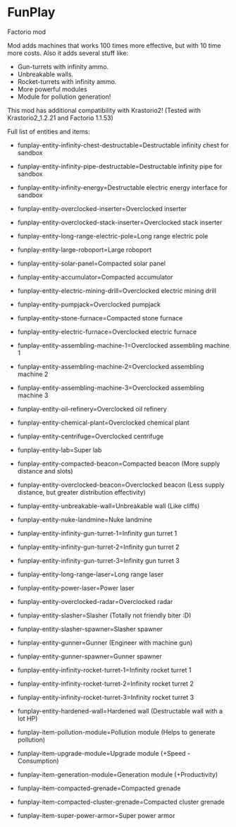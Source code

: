 # FunPlay
Factorio mod

Mod adds machines that works 100 times more effective, but with 10 time more costs.
Also it adds several stuff like:
- Gun-turrets with infinity ammo.
- Unbreakable walls.
- Rocket-turrets with infinity ammo.
- More powerful modules
- Module for pollution generation! 

This mod has additional compatibility with Krastorio2! 
(Tested with Krastorio2_1.2.21 and Factorio 1.1.53)

Full list of entities and items:
- funplay-entity-infinity-chest-destructable=Destructable infinity chest for sandbox
- funplay-entity-infinity-pipe-destructable=Destructable infinity pipe for sandbox
- funplay-entity-infinity-energy=Destructable electric energy interface for sandbox
- funplay-entity-overclocked-inserter=Overclocked inserter
- funplay-entity-overclocked-stack-inserter=Overclocked stack inserter
- funplay-entity-long-range-electric-pole=Long range electric pole
- funplay-entity-large-roboport=Large roboport
- funplay-entity-solar-panel=Compacted solar panel
- funplay-entity-accumulator=Compacted accumulator
- funplay-entity-electric-mining-drill=Overclocked electric mining drill
- funplay-entity-pumpjack=Overclocked pumpjack
- funplay-entity-stone-furnace=Compacted stone furnace
- funplay-entity-electric-furnace=Overclocked electric furnace
- funplay-entity-assembling-machine-1=Overclocked assembling machine 1
- funplay-entity-assembling-machine-2=Overclocked assembling machine 2
- funplay-entity-assembling-machine-3=Overclocked assembling machine 3
- funplay-entity-oil-refinery=Overclocked oil refinery
- funplay-entity-chemical-plant=Overclocked chemical plant
- funplay-entity-centrifuge=Overclocked centrifuge
- funplay-entity-lab=Super lab
- funplay-entity-compacted-beacon=Compacted beacon (More supply distance and slots)
- funplay-entity-overclocked-beacon=Overclocked beacon (Less supply distance, but greater distribution effectivity)
- funplay-entity-unbreakable-wall=Unbreakable wall (Like cliffs)
- funplay-entity-nuke-landmine=Nuke landmine
- funplay-entity-infinity-gun-turret-1=Infinity gun turret 1
- funplay-entity-infinity-gun-turret-2=Infinity gun turret 2
- funplay-entity-infinity-gun-turret-3=Infinity gun turret 3
- funplay-entity-long-range-laser=Long range laser
- funplay-entity-power-laser=Power laser
- funplay-entity-overclocked-radar=Overclocked radar
- funplay-entity-slasher=Slasher (Totally not friendly biter :D)
- funplay-entity-slasher-spawner=Slasher spawner
- funplay-entity-gunner=Gunner (Engineer with machine gun)
- funplay-entity-gunner-spawner=Gunner spawner
- funplay-entity-infinity-rocket-turret-1=Infinity rocket turret 1
- funplay-entity-infinity-rocket-turret-2=Infinity rocket turret 2
- funplay-entity-infinity-rocket-turret-3=Infinity rocket turret 3
- funplay-entity-hardened-wall=Hardened wall (Destructable wall with a lot HP)

- funplay-item-pollution-module=Pollution module (Helps to generate pollution)
- funplay-item-upgrade-module=Upgrade module (+Speed -Consumption)
- funplay-item-generation-module=Generation module (+Productivity)
- funplay-item-compacted-grenade=Compacted grenade
- funplay-item-compacted-cluster-grenade=Compacted cluster grenade
- funplay-item-super-power-armor=Super power armor

